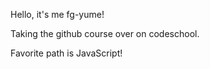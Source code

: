 Hello, it's me fg-yume!

Taking the github course over on codeschool.

Favorite path is JavaScript!
